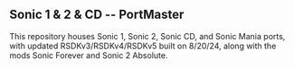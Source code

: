 ## Sonic 1 & 2 & CD -- PortMaster
This repository houses Sonic 1, Sonic 2, Sonic CD, and Sonic Mania ports, with updated RSDKv3/RSDKv4/RSDKv5 built on 8/20/24, along with the mods Sonic Forever and Sonic 2 Absolute.